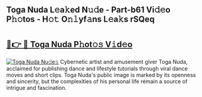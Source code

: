 ## Toga Nuda L𝚎a𝚔ed N𝚞𝚍e - Part-b61 Vi𝚍𝚎o P𝚑𝚘tos - H𝚘𝚝 O𝚗𝚕yf𝚊ns L𝚎a𝚔s rSQeq

# <h2><a href="http://kf2tdwf.oniu.top/?m=Toga+Nuda">🔗👉 🔴 Toga Nuda P𝚑ot𝚘𝚜 V𝚒d𝚎o</a></h2>

[![Toga Nuda Nu𝚍e𝚜](https://i.imgur.com/0qMVB7G.gif)](http://kf2tdwf.oniu.top/?m=Toga+Nuda)
Cybernetic artist and amusement giver Toga Nuda, acclaimed for publishing dance and lifestyle tutorials through viral dance moves and short clips. Toga Nuda's public image is marked by its openness and sincerity, but the complexities of his personal life remain a source of intrigue and fascination.  
